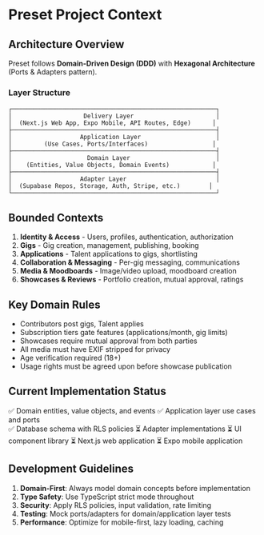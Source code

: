 # Preset Project Context

## Architecture Overview
Preset follows **Domain-Driven Design (DDD)** with **Hexagonal Architecture** (Ports & Adapters pattern).

### Layer Structure
```
┌─────────────────────────────────────────────────────────┐
│                    Delivery Layer                       │
│  (Next.js Web App, Expo Mobile, API Routes, Edge)      │
├─────────────────────────────────────────────────────────┤
│                   Application Layer                     │
│         (Use Cases, Ports/Interfaces)                  │
├─────────────────────────────────────────────────────────┤
│                     Domain Layer                        │
│    (Entities, Value Objects, Domain Events)            │
├─────────────────────────────────────────────────────────┤
│                   Adapter Layer                         │
│  (Supabase Repos, Storage, Auth, Stripe, etc.)        │
└─────────────────────────────────────────────────────────┘
```

## Bounded Contexts
1. **Identity & Access** - Users, profiles, authentication, authorization
2. **Gigs** - Gig creation, management, publishing, booking
3. **Applications** - Talent applications to gigs, shortlisting
4. **Collaboration & Messaging** - Per-gig messaging, communications
5. **Media & Moodboards** - Image/video upload, moodboard creation
6. **Showcases & Reviews** - Portfolio creation, mutual approval, ratings

## Key Domain Rules
- Contributors post gigs, Talent applies
- Subscription tiers gate features (applications/month, gig limits)
- Showcases require mutual approval from both parties
- All media must have EXIF stripped for privacy
- Age verification required (18+)
- Usage rights must be agreed upon before showcase publication

## Current Implementation Status
✅ Domain entities, value objects, and events
✅ Application layer use cases and ports  
✅ Database schema with RLS policies
⏳ Adapter implementations
⏳ UI component library
⏳ Next.js web application
⏳ Expo mobile application

## Development Guidelines
1. **Domain-First**: Always model domain concepts before implementation
2. **Type Safety**: Use TypeScript strict mode throughout
3. **Security**: Apply RLS policies, input validation, rate limiting
4. **Testing**: Mock ports/adapters for domain/application layer tests
5. **Performance**: Optimize for mobile-first, lazy loading, caching